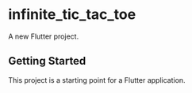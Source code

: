 # infinite_tic_tac_toe

A new Flutter project.

## Getting Started

This project is a starting point for a Flutter application.

